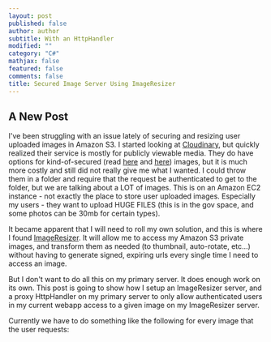 ```yaml
---
layout: post
published: false
author: author
subtitle: With an HttpHandler
modified: ""
category: "C#"
mathjax: false
featured: false
comments: false
title: Secured Image Server Using ImageResizer
---
```



## A New Post

I've been struggling with an issue lately of securing and resizing user uploaded images in Amazon S3. I started looking at [Cloudinary](http://cloudinary.com/ "Cloudinary"), but quickly realized their service is mostly for publicly viewable media. They do have options for kind-of-secured (read [here](http://cloudinary.com/blog/delivering_all_your_websites_images_through_a_cdn) and [here](http://support.cloudinary.com/hc/en-us/articles/202519742-Can-I-allow-access-to-uploaded-images-only-to-authenticated-users-)) images, but it is much more costly and still did not really give me what I wanted. I could throw them in a folder and require that the request be authenticated to get to the folder, but we are talking about a LOT of images. This is on an Amazon EC2 instance - not exactly the place to store user uploaded images. Especially my users - they want to upload HUGE FILES (this is in the gov space, and some photos can be 30mb for certain types). 

It became apparent that I will need to roll my own solution, and this is where I found [ImageResizer](http://imageresizing.net/). It will allow me to access my Amazon S3 private images, and transform them as needed (to thumbnail, auto-rotate, etc...) without having to generate signed, expiring urls every single time I need to access an image. 

But I don't want to do all this on my primary server. It does enough work on its own. This post is going to show how I setup an ImageResizer server, and a proxy HttpHandler on my primary server to only allow authenticated users in my current webapp access to a given image on my ImageResizer server.

Currently we have to do something like the following for every image that the user requests:

